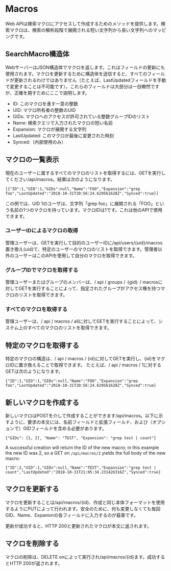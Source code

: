# Macros

Web APIは検索マクロにアクセスして作成するためのメソッドを提供します。検索マクロは、検索の解析段階で展開される短い文字列から長い文字列へのマッピングです。

## SearchMacro構造体

WebサーバーはJSON構造体でマクロを返します。これはフィールドの更新にも使用されます。マクロを更新するために構造体を送信すると、すべてのフィールドが更新されるわけではありません（たとえば、LastUpdatedフィールドを手動で変更することは不可能です）。これらのフィールドは大部分は一目瞭然ですが、正確を期すためにここで説明します。

* ID: このマクロを表す一意の整数
* UID: マクロ所有者の整数のUID
* GIDs: マクロへのアクセスが許可されている整数グループIDのリスト
* Name: 検索クエリで入力されたマクロの短い名前
* Expansion: マクロが展開する文字列
* LastUpdated: このマクロが最後に変更された時刻
* Synced:（内部使用のみ）

## マクロの一覧表示

現在のユーザーに属するすべてのマクロのリストを取得するには、GETを実行してください/api/macros。結果は次のようになります。

```
[{"ID":1,"UID":1,"GIDs":null,"Name":"FOO","Expansion":"grep foo","LastUpdated":"2018-10-31T20:56:24.629561628Z","Synced":true}]
```

この例では、UID 1のユーザは、文字列「grep foo」に展開される「FOO」という名前の1つのマクロを持っています。マクロIDは1です。これは他のAPIで使用できます。

### ユーザーIDによるマクロの取得

管理ユーザーは、GETを実行して目的のユーザーIDに/api/users/{uid}/macros置き換え{uid}て、特定のユーザーのマクロのリストを取得できます。管理者以外のユーザーはこのAPIを使用して自分のマクロを取得できます。

### グループIDでマクロを取得する

管理ユーザーまたはグループのメンバーは、/ api / groups / ｛gid｝ / macrosに対してGETを実行することによって、指定されたグループがアクセス権を持つマクロのリストを取得できます。

### すべてのマクロを取得する

管理ユーザーは、/ api / macros / allに対してGETを実行することによって、システム上のすべてのマクロのリストを取得できます。

## 特定のマクロを取得する

特定のマクロの構造は、/ api / macros / {id}に対してGETを実行し、{id}をマクロIDに置き換えることで取得できます。 たとえば、/ api / macros / 1に対するGETは次のようになります。

```
{"ID":1,"UID":1,"GIDs":null,"Name":"FOO","Expansion":"grep foo","LastUpdated":"2018-10-31T20:56:24.629561628Z","Synced":true}
```

## 新しいマクロを作成する

新しいマクロはPOSTを介して作成することができます/api/macros。以下に示すように、要求の本文には、名前フィールドと拡張フィールド、および（オプションで）GIDフィールドを含める必要があります。

```
{"GIDs": [1, 2], "Name": "TEST", "Expansion": "grep test | count"}
```

A successful creation will return the ID of the new macro; in this example the new ID was 2, so a GET on `/api/macros/2` yields the full body of the new macro:

```
{"ID":2,"UID":1,"GIDs":null,"Name":"TEST","Expansion":"grep test | count","LastUpdated":"2018-10-31T21:05:34.231426316Z","Synced":true}
```

## マクロを更新する

マクロを更新することは/api/macros/{id}、作成と同じ本体フォーマットを使用するようにPUTによって行われます。安全のために、何も変更しなくても毎回GID、Name、Expanionの各フィールドに入力するのが最善です。

更新が成功すると、HTTP 200と更新されたマクロが本文に返されます。

## マクロを削除する
マクロの削除は、DELETE onによって実行され/api/macros/{id}ます。成功するとHTTP 200が返されます。